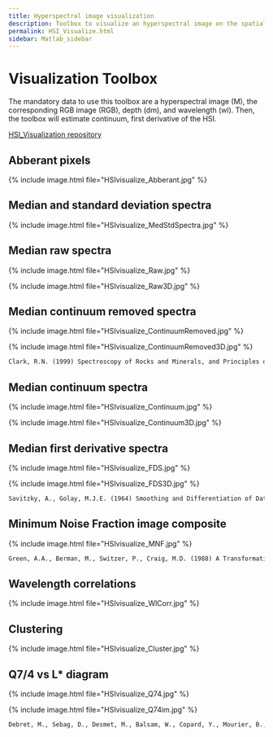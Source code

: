 ```yaml
---
title: Hyperspectral image visualization
description: Toolbox to visualize an hyperspectral image on the spatial and/or spectral dimension.
permalink: HSI_Visualize.html
sidebar: Matlab_sidebar
---
```


# Visualization Toolbox
The mandatory data to use this toolbox are a hyperspectral image (M), the corresponding RGB image (RGB), depth (dm), and wavelength (wl). Then, the toolbox will estimate continuum, first derivative of the HSI.

<a href="https://github.com/JacqKevin/HSI_Visualization">
  HSI_Visualization repository
</a>

## Abberant pixels

{% include image.html file="HSIvisualize_Abberant.jpg" %}

## Median and standard deviation spectra

{% include image.html file="HSIvisualize_MedStdSpectra.jpg" %}

## Median raw spectra

{% include image.html file="HSIvisualize_Raw.jpg" %}

{% include image.html file="HSIvisualize_Raw3D.jpg" %}

## Median continuum removed spectra

{% include image.html file="HSIvisualize_ContinuumRemoved.jpg" %}

{% include image.html file="HSIvisualize_ContinuumRemoved3D.jpg" %}

```markdown
Clark, R.N. (1999) Spectroscopy of Rocks and Minerals, and Principles of Spectroscopy. In: Rencz, A. N. (ed.) Remote Sensing for the Earth Sciences: Manual of Remote Sensing, 3 Ed. John Wiley & Sons, Inc., 1–50.
```

## Median continuum spectra

{% include image.html file="HSIvisualize_Continuum.jpg" %}

{% include image.html file="HSIvisualize_Continuum3D.jpg" %}

## Median first derivative spectra

{% include image.html file="HSIvisualize_FDS.jpg" %}

{% include image.html file="HSIvisualize_FDS3D.jpg" %}

```markdown
Savitzky, A., Golay, M.J.E. (1964) Smoothing and Differentiation of Data by Simplified Least Squares Procedures. Analytical Chemistry 36: 1627–1639
```

## Minimum Noise Fraction image composite

{% include image.html file="HSIvisualize_MNF.jpg" %}

```markdown
Green, A.A., Berman, M., Switzer, P., Craig, M.D. (1988) A Transformation for Ordering Multispectral Data in Terms of Image Quality with Implications for Noise Removal. IEEE Transactions on Geoscience and Remote Sensing 26: 65–74
```

## Wavelength correlations

{% include image.html file="HSIvisualize_WlCorr.jpg" %}

## Clustering

{% include image.html file="HSIvisualize_Cluster.jpg" %}

## Q7/4 vs L* diagram

{% include image.html file="HSIvisualize_Q74.jpg" %}

{% include image.html file="HSIvisualize_Q74im.jpg" %}

```markdown
Debret, M., Sebag, D., Desmet, M., Balsam, W., Copard, Y., Mourier, B., Susperrigui, A.-S., Arnaud, F., Bentaleb, I., Chapron, E., Lallier-Vergès, E., Winiarski, T., 2011. Spectrocolorimetric interpretation of sedimentary dynamics: The new “Q7/4 diagram.” Earth-Science Rev. 109, 1–19. https://doi.org/10.1016/j.earscirev.2011.07.002
```